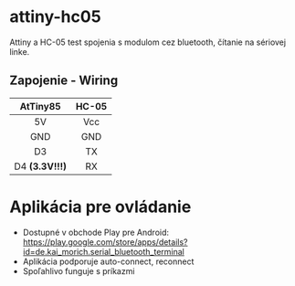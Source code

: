 # attiny-hc05
Attiny a HC-05 test spojenia s modulom cez bluetooth, čítanie na sériovej linke.
## Zapojenie - Wiring

AtTiny85|HC-05
:----------: | :----------:
5V|Vcc
GND|GND
D3|TX
D4 **(3.3V!!!)**|RX

# Aplikácia pre ovládanie
* Dostupné v obchode Play pre Android: https://play.google.com/store/apps/details?id=de.kai_morich.serial_bluetooth_terminal
* Aplikácia podporuje auto-connect, reconnect
* Spoľahlivo funguje s príkazmi
